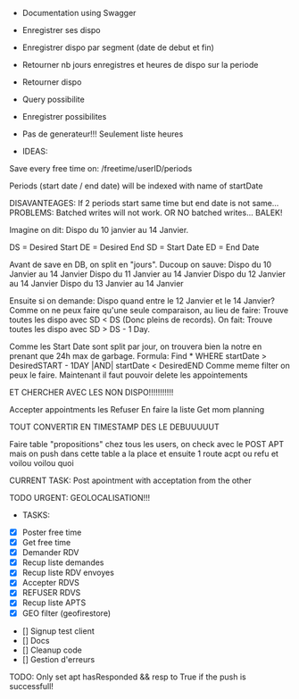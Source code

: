 - Documentation using Swagger
- Enregistrer ses dispo
- Enregistrer dispo par segment (date de debut et fin)
- Retourner nb jours enregistres et heures de dispo sur la periode
- Retourner dispo
- Query possibilite
- Enregistrer possibilites
- Pas de generateur!!! Seulement liste heures


- IDEAS:

Save every free time on:
/freetime/userID/periods

Periods (start date / end date) will be indexed with name of startDate

DISAVANTEAGES:
If 2 periods start same time but end date is not same...
PROBLEMS: Batched writes will not work.
OR NO batched writes...
BALEK! 

Imagine on dit: Dispo du 10 janvier au 14 Janvier.

DS = Desired Start
DE = Desired End
SD = Start Date
ED = End Date

Avant de save en DB, on split en "jours". Ducoup on sauve:
Dispo du 10 Janvier au 14 Janvier
Dispo du 11 Janvier au 14 Janvier
Dispo du 12 Janvier au 14 Janvier
Dispo du 13 Janvier au 14 Janvier

Ensuite si on demande: Dispo quand entre le 12 Janvier et le 14 Janvier?
Comme on ne peux faire qu'une seule comparaison, au lieu de faire:
Trouve toutes les dispo avec SD < DS (Donc pleins de records).
On fait: Trouve toutes les dispo avec SD > DS - 1 Day.

Comme les Start Date sont split par jour, on trouvera bien la notre en prenant que 24h max de garbage.
Formula: 
Find * WHERE startDate > DesiredSTART - 1DAY |AND| startDate < DesiredEND
Comme meme filter on peux le faire.
Maintenant il faut pouvoir delete les appointements

ET CHERCHER AVEC LES NON DISPO!!!!!!!!!!!

Accepter appointments
les Refuser
En faire la liste
Get mom planning

TOUT CONVERTIR EN TIMESTAMP DES LE DEBUUUUUT

Faire table "propositions" chez tous les users, on check avec le POST APT mais on push dans cette table a la place et ensuite 1 route acpt ou refu et voilou voilou quoi


CURRENT TASK:
Post apointment with acceptation from the other

TODO URGENT:
GEOLOCALISATION!!!

- TASKS:

- [X] Poster free time
- [X] Get free time
- [X] Demander RDV
- [X] Recup liste demandes
- [X] Recup liste RDV envoyes
- [X] Accepter RDVS
- [X] REFUSER RDVS
- [X] Recup liste APTS
- [X] GEO filter (geofirestore)
- [] Signup test client
- [] Docs
- [] Cleanup code
- [] Gestion d'erreurs

TODO: Only set apt hasResponded && resp to True if the push is successfull!
